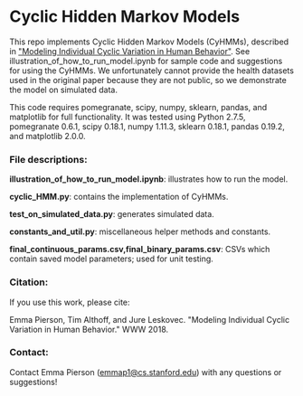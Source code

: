 # Cyclic Hidden Markov Models

This repo implements Cyclic Hidden Markov Models (CyHMMs), described in ["Modeling Individual Cyclic Variation in Human Behavior"](https://arxiv.org/abs/1712.05748). See illustration_of_how_to_run_model.ipynb for sample code and suggestions for using the CyHMMs. We unfortunately cannot provide the health datasets used in the original paper because they are not public, so we demonstrate the model on simulated data.  

This code requires pomegranate, scipy, numpy, sklearn, pandas, and matplotlib for full functionality. It was tested using Python 2.7.5, pomegranate 0.6.1, scipy 0.18.1, numpy 1.11.3, sklearn 0.18.1, pandas 0.19.2, and matplotlib 2.0.0. 

### File descriptions:

**illustration_of_how_to_run_model.ipynb**: illustrates how to run the model.  

**cyclic_HMM.py**: contains the implementation of CyHMMs. 

**test_on_simulated_data.py**: generates simulated data.

**constants_and_util.py**: miscellaneous helper methods and constants. 

**final_continuous_params.csv,final_binary_params.csv**: CSVs which contain saved model parameters; used for unit testing. 

### Citation:
If you use this work, please cite: 

Emma Pierson, Tim Althoff, and Jure Leskovec. "Modeling Individual Cyclic Variation in Human Behavior." WWW 2018.

### Contact: 
Contact Emma Pierson (emmap1@cs.stanford.edu) with any questions or suggestions!



